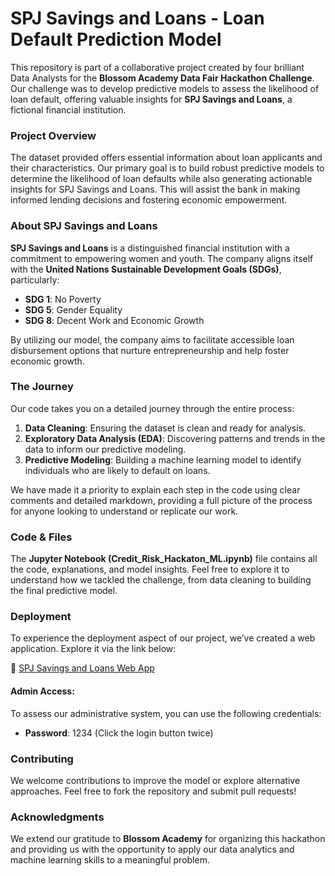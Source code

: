 

# SPJ Savings and Loans - Loan Default Prediction Model

This repository is part of a collaborative project created by four brilliant Data Analysts for the **Blossom Academy Data Fair Hackathon Challenge**. Our challenge was to develop predictive models to assess the likelihood of loan default, offering valuable insights for **SPJ Savings and Loans**, a fictional financial institution.

### Project Overview

The dataset provided offers essential information about loan applicants and their characteristics. Our primary goal is to build robust predictive models to determine the likelihood of loan defaults while also generating actionable insights for SPJ Savings and Loans. This will assist the bank in making informed lending decisions and fostering economic empowerment.

### About SPJ Savings and Loans

**SPJ Savings and Loans** is a distinguished financial institution with a commitment to empowering women and youth. The company aligns itself with the **United Nations Sustainable Development Goals (SDGs)**, particularly:

- **SDG 1**: No Poverty
- **SDG 5**: Gender Equality
- **SDG 8**: Decent Work and Economic Growth

By utilizing our model, the company aims to facilitate accessible loan disbursement options that nurture entrepreneurship and help foster economic growth.

### The Journey

Our code takes you on a detailed journey through the entire process:

1. **Data Cleaning**: Ensuring the dataset is clean and ready for analysis.
2. **Exploratory Data Analysis (EDA)**: Discovering patterns and trends in the data to inform our predictive modeling.
3. **Predictive Modeling**: Building a machine learning model to identify individuals who are likely to default on loans.

We have made it a priority to explain each step in the code using clear comments and detailed markdown, providing a full picture of the process for anyone looking to understand or replicate our work.

### Code & Files

The **Jupyter Notebook (Credit_Risk_Hackaton_ML.ipynb)** file contains all the code, explanations, and model insights. Feel free to explore it to understand how we tackled the challenge, from data cleaning to building the final predictive model.

### Deployment

To experience the deployment aspect of our project, we’ve created a web application. Explore it via the link below:

🔗 [SPJ Savings and Loans Web App]((https://spjsavings.streamlit.app/))

#### Admin Access:

To assess our administrative system, you can use the following credentials:

- **Password**: 1234 (Click the login button twice)

### Contributing

We welcome contributions to improve the model or explore alternative approaches. Feel free to fork the repository and submit pull requests!

### Acknowledgments

We extend our gratitude to **Blossom Academy** for organizing this hackathon and providing us with the opportunity to apply our data analytics and machine learning skills to a meaningful problem.

